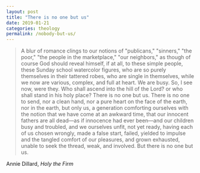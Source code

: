 ```yaml
---
layout: post
title: "There is no one but us"
date: 2019-01-21
categories: theology
permalink: /nobody-but-us/
---
```


> A blur of romance clings to our notions of "publicans," "sinners," "the poor," "the people in the marketplace," "our neighbors," as though of course God should reveal himself, if at all, to these simple people, these Sunday school watercolor figures, who are so purely themselves in their tattered robes, who are single in themselves, while we now are various, complex, and full at heart. We are busy. So, I see now, were they. Who shall ascend into the hill of the Lord? or who shall stand in his holy place? There is no one but us. There is no one to send, nor a clean hand, nor a pure heart on the face of the earth, nor in the earth, but only us, a generation comforting ourselves with the notion that we have come at an awkward time, that our innocent fathers are all dead—as if innocence had ever been—and our children busy and troubled, and we ourselves unfit, not yet ready, having each of us chosen wrongly, made a false start, failed, yielded to impulse and the tangled comfort of our pleasures, and grown exhausted, unable to seek the thread, weak, and involved. But there is no one but us.

Annie Dillard, *Holy the Firm*